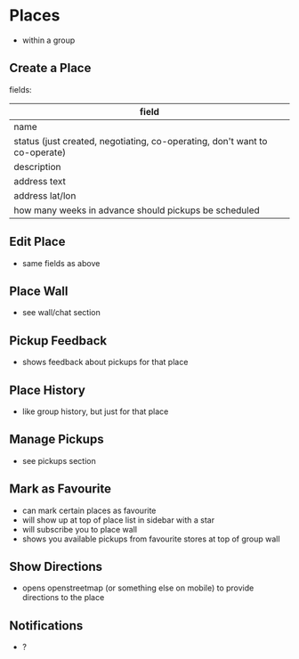 # Places

- within a group

## Create a Place

fields:

| field |
|-|
| name |
| status (just created, negotiating, co-operating, don't want to co-operate) |
| description |
| address text |
| address lat/lon |
| how many weeks in advance should pickups be scheduled |

## Edit Place

- same fields as above

## Place Wall

- see wall/chat section

## Pickup Feedback

- shows feedback about pickups for that place

## Place History

- like group history, but just for that place

## Manage Pickups

- see pickups section

## Mark as Favourite

- can mark certain places as favourite
- will show up at top of place list in sidebar with a star
- will subscribe you to place wall
- shows you available pickups from favourite stores at top of group wall

## Show Directions

- opens openstreetmap (or something else on mobile) to provide directions to the place

## Notifications

- ?
